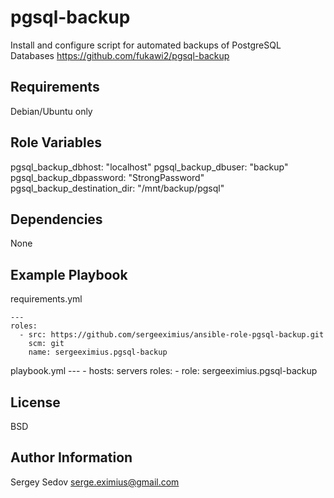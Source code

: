 pgsql-backup
=========

Install and configure script for automated backups of PostgreSQL Databases https://github.com/fukawi2/pgsql-backup

Requirements
------------

Debian/Ubuntu only

Role Variables
--------------

pgsql_backup_dbhost: "localhost"
pgsql_backup_dbuser: "backup"
pgsql_backup_dbpassword: "StrongPassword"
pgsql_backup_destination_dir: "/mnt/backup/pgsql"

Dependencies
------------

None

Example Playbook
----------------

requirements.yml
```
---
roles:
  - src: https://github.com/sergeeximius/ansible-role-pgsql-backup.git
    scm: git
    name: sergeeximius.pgsql-backup
```

playbook.yml
    ---
    - hosts: servers
      roles:
         - role: sergeeximius.pgsql-backup

License
-------

BSD

Author Information
------------------

Sergey Sedov serge.eximius@gmail.com
